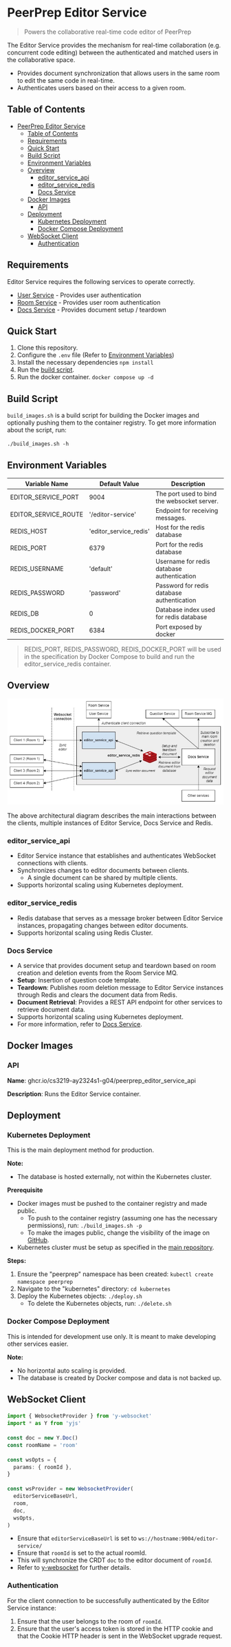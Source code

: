 # PeerPrep Editor Service

> Powers the collaborative real-time code editor of PeerPrep

The Editor Service provides the mechanism for real-time collaboration (e.g. concurrent code editing) between the authenticated and matched users in the collaborative space.

- Provides document synchronization that allows users in the same room to edit the same code in real-time.
- Authenticates users based on their access to a given room.

## Table of Contents

- [PeerPrep Editor Service](#peerprep-editor-service)
  - [Table of Contents](#table-of-contents)
  - [Requirements](#requirements)
  - [Quick Start](#quick-start)
  - [Build Script](#build-script)
  - [Environment Variables](#environment-variables)
  - [Overview](#overview)
    - [editor\_service\_api](#editor_service_api)
    - [editor\_service\_redis](#editor_service_redis)
    - [Docs Service](#docs-service)
  - [Docker Images](#docker-images)
    - [API](#api)
  - [Deployment](#deployment)
    - [Kubernetes Deployment](#kubernetes-deployment)
    - [Docker Compose Deployment](#docker-compose-deployment)
  - [WebSocket Client](#websocket-client)
    - [Authentication](#authentication)

## Requirements

Editor Service requires the following services to operate correctly.

- [User Service](https://github.com/CS3219-AY2324S1-G04/peerprep_user_service) - Provides user authentication
- [Room Service](https://github.com/CS3219-AY2324S1-G04/peerprep_room_service) - Provides user room authentication
- [Docs Service](https://github.com/CS3219-AY2324S1-G04/peerprep_document_service) - Provides document setup / teardown

## Quick Start

1. Clone this repository.
2. Configure the `.env` file (Refer to [Environment Variables](#environment-variables))
3. Install the necessary dependencies `npm install`
4. Run the [build script](#build-script).
5. Run the docker container. `docker compose up -d`

## Build Script

`build_images.sh` is a build script for building the Docker images and optionally pushing them to the container registry. To get more information about the script, run:

`./build_images.sh -h`

## Environment Variables

| Variable Name | Default Value | Description |
| ------------- | ------------- | ----------- |
| EDITOR_SERVICE_PORT | 9004 | The port used to bind the websocket server. |
| EDITOR_SERVICE_ROUTE | '/editor-service' | Endpoint for receiving messages. |
| REDIS_HOST | 'editor_service_redis' | Host for the redis database |
| REDIS_PORT | 6379 | Port for the redis database |
| REDIS_USERNAME | 'default' | Username for redis database authentication |
| REDIS_PASSWORD | 'password' | Password for redis database authentication |
| REDIS_DB | 0 | Database index used for redis database |
| REDIS_DOCKER_PORT | 6384 | Port exposed by docker |

> REDIS_PORT, REDIS_PASSWORD, REDIS_DOCKER_PORT will be used in the specification by Docker Compose to build and run the editor_service_redis container.

## Overview

![Architecture Diagram](documentation/images/architecture-diagram.jpg)

The above architectural diagram describes the main interactions between the clients, multiple instances of Editor Service, Docs Service and Redis.

### editor_service_api

- Editor Service instance that establishes and authenticates WebSocket connections with clients.
- Synchronizes changes to editor documents between clients.
  - A single document can be shared by multiple clients.
- Supports horizontal scaling using Kubernetes deployment.

### editor_service_redis

- Redis database that serves as a message broker between Editor Service instances, propagating changes between editor documents.
- Supports horizontal scaling using Redis Cluster.

### Docs Service

- A service that provides document setup and teardown based on room creation and deletion events from the Room Service MQ.
- **Setup**: Insertion of question code template.
- **Teardown**: Publishes room deletion message to Editor Service instances through Redis and clears the document data from Redis.
- **Document Retrieval**: Provides a REST API endpoint for other services to retrieve document data.
- Supports horizontal scaling using Kubernetes deployment.
- For more information, refer to [Docs Service](https://github.com/CS3219-AY2324S1-G04/peerprep_document_service).

## Docker Images

### API

**Name**: ghcr.io/cs3219-ay2324s1-g04/peerprep_editor_service_api

**Description**: Runs the Editor Service container.

## Deployment

### Kubernetes Deployment

This is the main deployment method for production.

**Note:**

- The database is hosted externally, not within the Kubernetes cluster.

**Prerequisite**

- Docker images must be pushed to the container registry and made public.
  - To push to the container registry (assuming one has the necessary permissions), run: `./build_images.sh -p`
  - To make the images public, change the visibility of the image on [GitHub](https://github.com/orgs/CS3219-AY2324S1-G04/packages).
- Kubernetes cluster must be setup as specified in the [main repository](https://github.com/CS3219-AY2324S1/ay2324s1-course-assessment-g04#deployment).

**Steps:**

1. Ensure the "peerprep" namespace has been created: `kubectl create namespace peerprep`
2. Navigate to the "kubernetes" directory: `cd kubernetes`
3. Deploy the Kubernetes objects: `./deploy.sh`
    - To delete the Kubernetes objects, run: `./delete.sh`

### Docker Compose Deployment

This is intended for development use only. It is meant to make developing other services easier.

**Note:**

- No horizontal auto scaling is provided.
- The database is created by Docker compose and data is not backed up.

## WebSocket Client

```ts
import { WebsocketProvider } from 'y-websocket'
import * as Y from 'yjs'

const doc = new Y.Doc()
const roomName = 'room'

const wsOpts = {
  params: { roomId },
}

const wsProvider = new WebsocketProvider(
  editorServiceBaseUrl,
  room,
  doc,
  wsOpts,
)
```

- Ensure that `editorServiceBaseUrl` is set to `ws://hostname:9004/editor-service/`
- Ensure that `roomId` is set to the actual roomId.
- This will synchronize the CRDT `doc` to the editor document of `roomId`.
- Refer to [y-websocket](https://github.com/yjs/y-websocket) for further details.

### Authentication

For the client connection to be successfully authenticated by the Editor Service instance:

1. Ensure that the user belongs to the room of `roomId`.
2. Ensure that the user's access token is stored in the HTTP cookie and that the Cookie HTTP header is sent in the WebSocket upgrade request.
